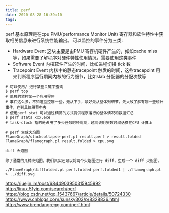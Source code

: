 ```yaml
---
title: perf
date: 2020-08-28 16:39:10
tags:
---
```


perf 基本原理是在cpu PMU(performance Monitor Unit) 寄存器和软件特性中获取相关信息来进行系统性能输出。
可以监控的事件分为三类:
* Hardware Event 这块主要是由PMU 寄存机硬件产生的，如如cache miss 等，如果需要了解程序对硬件特性使用情况，需要使用这类事件
* Software Event 内核软件产生的时间，比如进程切换  tick 数
* Tracepoint Event 内核中的静态tracepoint 触发的时间，这些tracepoint 用来判断程序运行期间内核的行为细节，比如slab 分配器的分配次数等
```shell
# 可以使用/ 进行某些关键字查询
$ perf top
# 单独的监控某一个应用程序
# 事件这么多，不知道监控哪一些，无从下手，最好先从整体到细节。先大致了解有哪一些统计事件，在到具体细节中去
# 使用perf stat 可以通过精简的方式提供程序运行的整体情况和数据汇总
$ perf stats xxx.exe
# task-clock 指的是占用了多少任务时钟周期，越高说明多数时间话费在CPU 计算上

# perf 生成火焰图
FlameGraph/stackcollapse-perf.pl result.perf > result.folded
FlameGraph/flamegraph.pl result.folded > cpu.svg

diff 火焰图

除了通常的几种火焰图，我们其实还可以将两个火焰图进行 diff，生成一个 diff 火焰图，

./FlameGraph/difffolded.pl perf.folded perf.folded1 | ./flamegraph.pl > ../diff.svg
```
https://juejin.im/post/6844903950315945992
http://linux.51yip.com/search/perf
https://blog.csdn.net/qq_15437667/article/details/50724330
https://www.cnblogs.com/sunsky303/p/8328836.html
http://www.brendangregg.com/perf.html